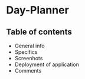 # Day-Planner

## Table of contents

* General info
* Specifics
* Screenhots
* Deployment of application
* Comments
